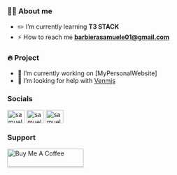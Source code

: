 <p align="left">

### 👨‍🚒 About me
- ✏️ I’m currently learning **T3 STACK**
- ⚡ How to reach me **barbierasamuele01@gmail.com**

### 🔥 Project
- 🔭 I’m currently working on [MyPersonalWebsite]
- 🤝 I’m looking for help with [Venmjs](https://github.com/SamueleBarbiera/venmjs)

<h3>Socials</h3>
<a href="https://www.linkedin.com/in/samuele-antonio-barbiera-bb023320b/" target="blank"><img align="center" src="https://raw.githubusercontent.com/rahuldkjain/github-profile-readme-generator/master/src/images/icons/Social/linked-in-alt.svg" alt="samuele antonio barbiera" height="30" width="40" /></a>
<a href="https://stackoverflow.com/users/16105959" target="blank"><img align="center" src="https://raw.githubusercontent.com/rahuldkjain/github-profile-readme-generator/master/src/images/icons/Social/stack-overflow.svg" alt="samuelebarbiera" height="30" width="40" /></a>
<a href="https://discord.gg/TCAx36jZ" target="blank"><img align="center" src="https://raw.githubusercontent.com/rahuldkjain/github-profile-readme-generator/master/src/images/icons/Social/discord.svg" alt="samuele#6396" height="30" width="40" /></a>

<h3>Support</h3>
<a href="buymeacoffee.com/?via=samueleb" target="_blank">
<img src="https://www.buymeacoffee.com/assets/img/custom_images/orange_img.png" alt="Buy Me A Coffee" style="height: 41px !important;width: 174px !important;box-shadow: 0px 3px 2px 0px rgba(190, 190, 190, 0.5) !important;-webkit-box-shadow: 0px 3px 2px 0px rgba(190, 190, 190, 0.5) !important;" >
</a>
</p>





